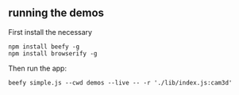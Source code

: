 ## running the demos

First install the necessary 
```
npm install beefy -g
npm install browserify -g
```

Then run the app: 
```
beefy simple.js --cwd demos --live -- -r './lib/index.js:cam3d'
```